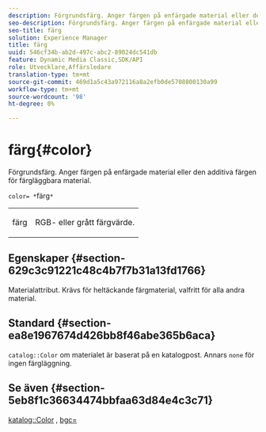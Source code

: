 ```yaml
---
description: Förgrundsfärg. Anger färgen på enfärgade material eller den additiva färgen för färgläggbara material.
seo-description: Förgrundsfärg. Anger färgen på enfärgade material eller den additiva färgen för färgläggbara material.
seo-title: färg
solution: Experience Manager
title: färg
uuid: 546cf34b-ab2d-497c-abc2-89024dc541db
feature: Dynamic Media Classic,SDK/API
role: Utvecklare,Affärsledare
translation-type: tm+mt
source-git-commit: 469d1a5c43a972116a8a2efb0de5708800130a99
workflow-type: tm+mt
source-wordcount: '98'
ht-degree: 0%

---
```



# färg{#color}

Förgrundsfärg. Anger färgen på enfärgade material eller den additiva färgen för färgläggbara material.

`color= *`färg`*`

<table id="simpletable_C5AF9074CCA64EA5921772DF3F7E0F55"> 
 <tr class="strow"> 
  <td class="stentry"> <p><span class="varname"> färg</span> </p> </td> 
  <td class="stentry"> <p>RGB- eller grått färgvärde. </p></td> 
 </tr> 
</table>

## Egenskaper {#section-629c3c91221c48c4b7f7b31a13fd1766}

Materialattribut. Krävs för heltäckande färgmaterial, valfritt för alla andra material.

## Standard {#section-ea8e1967674d426bb8f46abe365b6aca}

`catalog::Color` om materialet är baserat på en katalogpost. Annars `none` för ingen färgläggning.

## Se även {#section-5eb8f1c36634474bbfaa63d84e4c3c71}

[katalog::Color](../../../../../ir-api/material-cat/image-rendering-api-ref/c-ir-material-catalog/c-ir-material-data-reference/r-ir-cat-color.md#reference-7639487fe0ac48beb9e8afa4dc845552) ,  [bgc=](../../../../../ir-api/http-protocol/image-rendering-api-ref/c-ir-http-protocol-ref/c-ir-http-protocol-command-reference/r-ir-bgc.md#reference-3f5c78cea01c4a85aa582076d23aebb0)
